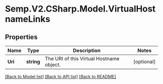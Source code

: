 # Semp.V2.CSharp.Model.VirtualHostnameLinks
## Properties

Name | Type | Description | Notes
------------ | ------------- | ------------- | -------------
**Uri** | **string** | The URI of this Virtual Hostname object. | [optional] 

[[Back to Model list]](../README.md#documentation-for-models) [[Back to API list]](../README.md#documentation-for-api-endpoints) [[Back to README]](../README.md)

